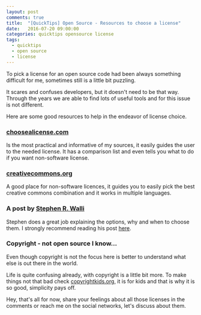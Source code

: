 ```yaml
---
layout: post
comments: true
title:  "[QuickTips] Open Source - Resources to choose a license"
date:   2016-07-20 09:00:00
categories: quicktips opensource license
tags:
  - quicktips
  - open source
  - license
---
```


To pick a license for an open source code had been always something difficult for me, sometimes still is a little bit puzzling.

It scares and confuses developers, but it doesn't need to be that way. Through the years we are able to find lots of useful tools and for this issue is not different.

Here are some good resources to help in the endeavor of license choice.

### [choosealicense.com](http://choosealicense.com)

Is the most practical and informative of my sources, it easily guides the user to the needed license. It has a comparison list and even tells you what to do if you want non-software license.

### [creativecommons.org](https://creativecommons.org/choose/)

A good place for non-software licences, it guides you to easily pick the best creative commons combination and it works in multiple languages.

###  A post by [Stephen R. Walli](https://twitter.com/stephenrwalli)

Stephen does a great job explaining the options, why and when to choose them. I strongly recommend reading his post [here](https://opensource.com/law/13/1/which-open-source-software-license-should-i-use).

### Copyright - not open source I know...

Even though copyright is not the focus here is better to understand what else is out there in the world.

Life is quite confusing already, with copyright is a little bit more. To make things not that bad check [copyrightkids.org](http://www.copyrightkids.org/cbasicsframes.htm), it is for kids and that is why it is so good, simplicity pays off.

Hey, that's all for now, share your feelings about all those licenses in the comments or reach me on the social networks, let's discuss about them.
